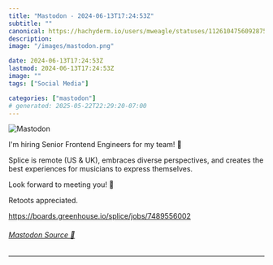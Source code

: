 ```yaml
---
title: "Mastodon - 2024-06-13T17:24:53Z"
subtitle: ""
canonical: https://hachyderm.io/users/mweagle/statuses/112610475609287528
description:
image: "/images/mastodon.png"

date: 2024-06-13T17:24:53Z
lastmod: 2024-06-13T17:24:53Z
image: ""
tags: ["Social Media"]

categories: ["mastodon"]
# generated: 2025-05-22T22:29:20-07:00
---
```

![Mastodon](/images/mastodon.png)

<p>I&#39;m hiring Senior Frontend Engineers for my team! 🎉</p><p>Splice is remote (US &amp; UK), embraces diverse perspectives, and creates the best experiences for musicians to express themselves. </p><p>Look forward to meeting you! 👋 </p><p>Retoots appreciated. </p><p><a href="https://boards.greenhouse.io/splice/jobs/7489556002" target="_blank" rel="nofollow noopener noreferrer" translate="no"><span class="invisible">https://</span><span class="ellipsis">boards.greenhouse.io/splice/jo</span><span class="invisible">bs/7489556002</span></a></p>


###### [Mastodon Source 🐘](https://hachyderm.io/@mweagle/112610475609287528)

___

